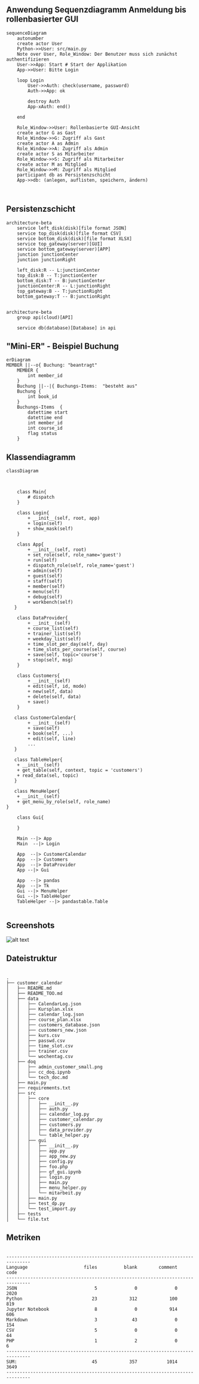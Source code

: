 ## Anwendung Sequenzdiagramm Anmeldung bis rollenbasierter GUI
```mermaid
sequenceDiagram
    autonumber
    create actor User
    Python->>User: src/main.py
    Note over User, Role_Window: Der Benutzer muss sich zunächst authentifizieren
    User->>App: Start # Start der Applikation
    App->>User: Bitte Login
    
    loop Login
        User->>Auth: check(username, password)
        Auth->>App: ok
        
        destroy Auth
        App-xAuth: end()
    
    end
   
    Role_Window->>User: Rollenbasierte GUI-Ansicht
    create actor G as Gast
    Role_Window->>G: Zugriff als Gast
    create actor A as Admin
    Role_Window->>A: Zugriff als Admin
    create actor S as Mitarbeiter
    Role_Window->>S: Zugriff als Mitarbeiter
    create actor M as Mitglied
    Role_Window->>M: Zugriff als Mitglied
    participant db as Persistenzschicht
    App->>db: (anlegen, auflisten, speichern, ändern)
    
    
```
## Persistenzschicht


```mermaid
architecture-beta
    service left_disk(disk)[file format JSON]
    service top_disk(disk)[file format CSV]
    service bottom_disk(disk)[file format XLSX]
    service top_gateway(server)[GUI]
    service bottom_gateway(server)[APP]
    junction junctionCenter
    junction junctionRight

    left_disk:R -- L:junctionCenter
    top_disk:B -- T:junctionCenter
    bottom_disk:T -- B:junctionCenter
    junctionCenter:R -- L:junctionRight
    top_gateway:B -- T:junctionRight
    bottom_gateway:T -- B:junctionRight


```
```mermaid
architecture-beta
    group api(cloud)[API]

    service db(database)[Database] in api
```
## "Mini-ER" - Beispiel Buchung

```mermaid
erDiagram
MEMBER ||--o{ Buchung: "beantragt"
    MEMBER {
        int member_id
    }
    Buchung ||--|{ Buchungs-Items:  "besteht aus"
    Buchung {
        int book_id
    }
    Buchungs-Items  {
        datettime start
        datettime end
        int member_id
        int course_id
        flag status
    }

```

## Klassendiagramm 

```mermaid
classDiagram

 
    
    class Main{
        # dispatch
    }

    class Login{
        + __init__(self, root, app)
        + login(self)
        + show_mask(self)
    }

    class App{
        + __init__(self, root)
        + set_role(self, role_name='guest')
        + run(self)
        + dispatch_role(self, role_name='guest')
        + admin(self)
        + guest(self)
        + staff(self)
        + member(self)
        + menu(self)
        + debug(self)
        + workbench(self)
   }

    class DataProvider{
        + __init__(self)
        + course_list(self)
        + trainer_list(self)
        + weekday_list(self)
        + time_slot_per_day(self, day)
        + time_slots_per_course(self, course)
        + save(self, topic='course')
        + stop(self, msg)
    }

    class Customers{
        + __init__(self)
        + edit(self, id, mode)
        + new(self, data)
        + delete(self, data)
        + save()
    }

   class CustomerCalendar{
        + __init__(self)
        + save(self)
        + book(self, ...)
        + edit(self, line)
        ...
   }

   class TableHelper{
    + __init__(self)
    + get_table(self, context, topic = 'customers')
    + read_data(sel, topic)
   }

   class MenuHelper{
    + __init__(self)
    + get_menu_by_role(self, role_name)
}

    class Gui{
    
    }

    Main --|> App
    Main  --|> Login

    App  --|> CustomerCalendar
    App  --|> Customers
    App  --|> DataProvider
    App --|> Gui

    App  --|> pandas
    App  --|> Tk
    Gui --|> MenuHelper
    Gui --|> TableHelper
    TableHelper --|> pandastable.Table


```

## Screenshots
![alt text](admin_customer_small.png "Admin Fenster - Kundentabelle")


## Dateistruktur

<pre><code>
.
├── customer_calendar
│   ├── README.md
│   ├── README_TOO.md
│   ├── data
│   │   ├── CalendarLog.json
│   │   ├── Kursplan.xlsx
│   │   ├── calendar_log.json
│   │   ├── course_plan.xlsx
│   │   ├── customers_database.json
│   │   ├── customers_new.json
│   │   ├── kurs.csv
│   │   ├── passwd.csv
│   │   ├── time_slot.csv
│   │   ├── trainer.csv
│   │   └── wochentag.csv
│   ├── doq
│   │   ├── admin_customer_small.png
│   │   ├── cc_doq.ipynb
│   │   └── tech_doc.md
│   ├── main.py
│   ├── requirements.txt
│   ├── src
│   │   ├── core
│   │   │   ├── __init__.py
│   │   │   ├── auth.py
│   │   │   ├── calendar_log.py
│   │   │   ├── customer_calendar.py
│   │   │   ├── customers.py
│   │   │   ├── data_provider.py
│   │   │   └── table_helper.py
│   │   ├── gui
│   │   │   ├── __init__.py
│   │   │   ├── app.py
│   │   │   ├── app_new.py
│   │   │   ├── config.py
│   │   │   ├── foo.php
│   │   │   ├── gf_gui.ipynb
│   │   │   ├── login.py
│   │   │   ├── main.py
│   │   │   ├── menu_helper.py
│   │   │   └── mitarbeit.py
│   │   ├── main.py
│   │   ├── test_dp.py
│   │   └── test_import.py
│   ├── tests
│   └── file.txt
</code></pre>

## Metriken

<pre><code>
-------------------------------------------------------------------------------
Language                     files          blank        comment           code
-------------------------------------------------------------------------------
JSON                             5              0              0           2020
Python                          23            312            100            819
Jupyter Notebook                 8              0            914            606
Markdown                         3             43              0            154
CSV                              5              0              0             44
PHP                              1              2              0              6
-------------------------------------------------------------------------------
SUM:                            45            357           1014           3649
-------------------------------------------------------------------------------
</code></pre>